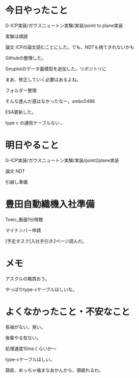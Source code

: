 # 今日やったこと
G-ICP実装/ガウスニュートン実験/実装/point to plane実装

実験は順調

論文
ICPの論文読むことにした。でも、NDTも捨てきれないかも

Githubの整理した。

Gnuplotのデータ蓄積型を追加した。リポジトリに

まあ、修正していく必要はあるよね。

フォルダー整理

そんな進んだ感はなかったなー。smbc0486

ESA更新した。

type c の通信ケーブルない...

# 明日やること
G-ICP実装/ガウスニュートン実験/実装/point2plane実装

論文 NDT

引越し準備

# 豊田自動織機入社準備
Toeic_動画1分視聴

マイナンバー申請

[予定タスク]入社手引き2ページ読んだ。

# メモ
アスクルの箱買おう。

やっぱりtype-cケーブルほしいな。

# よくなかったこと・不安なこと
長袖がない。臭い。

後輩やる気ない。

処理速度10msくらいか〜

type-cケーブルほしい。

鶏皮、めっちゃ噛まなあかんから、顎疲れるわ。
